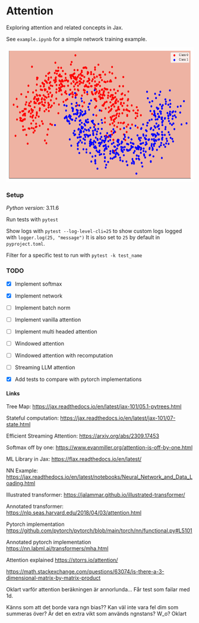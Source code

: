 # Attention

Exploring attention and related concepts in Jax.

See `example.ipynb` for a simple network training example.


<img src="images/decision_boundary.gif" width="600" height="360" />

### Setup

*Python version:* 3.11.6

Run tests with `pytest`

Show logs with `pytest --log-level-cli=25` to show custom logs logged with `logger.log(25, "message")`
It is also set to `25` by default in `pyproject.toml`.

Filter for a specific test to run with `pytest -k test_name`

### TODO

- [x] Implement softmax
- [x] Implement network
- [ ] Implement batch norm
- [ ] Implement vanilla attention
- [ ] Implement multi headed attention
- [ ] Windowed attention
- [ ] Windowed attention with recomputation
- [ ] Streaming LLM attention

- [x] Add tests to compare with pytorch implementations

#### Links

Tree Map: https://jax.readthedocs.io/en/latest/jax-101/05.1-pytrees.html

Stateful computation: https://jax.readthedocs.io/en/latest/jax-101/07-state.html

Efficient Streaming Attention: https://arxiv.org/abs/2309.17453

Softmax off by one: https://www.evanmiller.org/attention-is-off-by-one.html

ML Library in Jax: https://flax.readthedocs.io/en/latest/

NN Example: https://jax.readthedocs.io/en/latest/notebooks/Neural_Network_and_Data_Loading.html

Illustrated transformer: https://jalammar.github.io/illustrated-transformer/

Annotated transformer: https://nlp.seas.harvard.edu/2018/04/03/attention.html

Pytorch implementation https://github.com/pytorch/pytorch/blob/main/torch/nn/functional.py#L5101

Annotated pytorch implementation https://nn.labml.ai/transformers/mha.html

Attention explained https://storrs.io/attention/

https://math.stackexchange.com/questions/63074/is-there-a-3-dimensional-matrix-by-matrix-product

Oklart varför attention beräkningen är annorlunda... Får test som failar med 1d.

Känns som att det borde vara ngn bias?? Kan väl inte vara fel dim som summeras över?
Är det en extra vikt som används ngnstans? W_o? Oklart